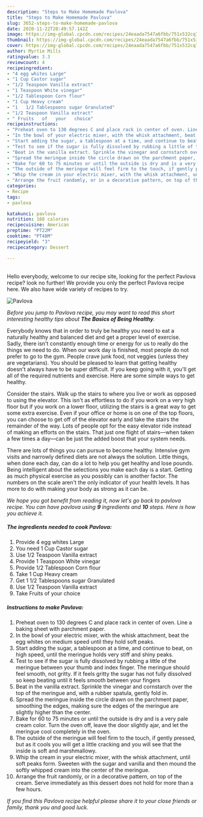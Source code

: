 ```yaml
---
description: "Steps to Make Homemade Pavlova"
title: "Steps to Make Homemade Pavlova"
slug: 3652-steps-to-make-homemade-pavlova
date: 2020-11-22T20:49:57.142Z
image: https://img-global.cpcdn.com/recipes/24eaada7547a6fbb/751x532cq70/pavlova-recipe-main-photo.jpg
thumbnail: https://img-global.cpcdn.com/recipes/24eaada7547a6fbb/751x532cq70/pavlova-recipe-main-photo.jpg
cover: https://img-global.cpcdn.com/recipes/24eaada7547a6fbb/751x532cq70/pavlova-recipe-main-photo.jpg
author: Myrtie Mills
ratingvalue: 3.3
reviewcount: 4
recipeingredient:
- "4 egg whites Large"
- "1 Cup Castor sugar"
- "1/2 Teaspoon Vanilla extract"
- "1 Teaspoon White vinegar"
- "1/2 Tablespoon Corn flour"
- "1 Cup Heavy cream"
- "1   1/2 Tablespoons sugar Granulated"
- "1/2 Teaspoon Vanilla extract"
- " Fruits   of   your   choice"
recipeinstructions:
- "Preheat oven to 130 degrees C and place rack in center of oven. Line a baking sheet with parchment paper."
- "In the bowl of your electric mixer, with the whisk attachment, beat the egg whites on medium speed until they hold soft peaks."
- "Start adding the sugar, a tablespoon at a time, and continue to beat, on high speed, until the meringue holds very stiff and shiny peaks."
- "Test to see if the sugar is fully dissolved by rubbing a little of the meringue between your thumb and index finger. The meringue should feel smooth, not gritty. If it feels gritty the sugar has not fully dissolved so keep beating until it feels smooth between your fingers"
- "Beat in the vanilla extract. Sprinkle the vinegar and cornstarch over the top of the meringue and, with a rubber spatula, gently fold in."
- "Spread the meringue inside the circle drawn on the parchment paper, smoothing the edges, making sure the edges of the meringue are slightly higher than the center."
- "Bake for 60 to 75 minutes or until the outside is dry and is a very pale cream color. Turn the oven off, leave the door slightly ajar, and let the meringue cool completely in the oven."
- "The outside of the meringue will feel firm to the touch, if gently pressed, but as it cools you will get a little cracking and you will see that the inside is soft and marshmallowy."
- "Whip the cream in your electric mixer, with the whisk attachment, until soft peaks form. Sweeten with the sugar and vanilla and then mound the softly whipped cream into the center of the meringue."
- "Arrange the fruit randomly, or in a decorative pattern, on top of the cream. Serve immediately as this dessert does not hold for more than a few hours."
categories:
- Recipe
tags:
- pavlova

katakunci: pavlova 
nutrition: 168 calories
recipecuisine: American
preptime: "PT22M"
cooktime: "PT48M"
recipeyield: "3"
recipecategory: Dessert

---
```

<br>
Hello everybody, welcome to our recipe site, looking for the perfect Pavlova recipe? look no further! We provide you only the perfect Pavlova recipe here. We also have wide variety of recipes to try.
<br>


![Pavlova](https://img-global.cpcdn.com/recipes/24eaada7547a6fbb/751x532cq70/pavlova-recipe-main-photo.jpg)

<i>Before you jump to Pavlova recipe, you may want to read this short interesting healthy tips about <strong>The Basics of Being Healthy</strong>.</i>

Everybody knows that in order to truly be healthy you need to eat a naturally healthy and balanced diet and get a proper level of exercise. Sadly, there isn't constantly enough time or energy for us to really do the things we need to do. When our work day is finished, most people do not prefer to go to the gym. People crave junk food, not veggies (unless they are vegetarians). You should be pleased to learn that getting healthy doesn't always have to be super difficult. If you keep going with it, you'll get all of the required nutrients and exercise. Here are some simple ways to get healthy.

Consider the stairs. Walk up the stairs to where you live or work as opposed to using the elevator. This isn't as effortless to do if you work on a very high floor but if you work on a lower floor, utilizing the stairs is a great way to get some extra exercise. Even if your office or home is on one of the top floors, you can choose to get off of the elevator early and take the stairs the remainder of the way. Lots of people opt for the easy elevator ride instead of making an efforts on the stairs. That just one flight of stairs—when taken a few times a day—can be just the added boost that your system needs. 

There are lots of things you can pursue to become healthy. Intensive gym visits and narrowly defined diets are not always the solution. Little things, when done each day, can do a lot to help you get healthy and lose pounds. Being intelligent about the selections you make each day is a start. Getting as much physical exercise as you possibly can is another factor. The numbers on the scale aren't the only indicator of your health levels. It has more to do with making your body as strong as it can be. 


<i>We hope you got benefit from reading it, now let's go back to pavlova recipe. You can have pavlova using <strong>9</strong> ingredients and <strong>10</strong> steps. Here is how you achieve it.
</i>

##### The ingredients needed to cook Pavlova:

1. Provide 4 egg whites Large
1. You need 1 Cup Castor sugar
1. Use 1/2 Teaspoon Vanilla extract
1. Provide 1 Teaspoon White vinegar
1. Provide 1/2 Tablespoon Corn flour
1. Take 1 Cup Heavy cream
1. Get 1   1/2 Tablespoons sugar Granulated
1. Use 1/2 Teaspoon Vanilla extract
1. Take  Fruits   of   your   choice


##### Instructions to make Pavlova:

1. Preheat oven to 130 degrees C and place rack in center of oven. Line a baking sheet with parchment paper.
1. In the bowl of your electric mixer, with the whisk attachment, beat the egg whites on medium speed until they hold soft peaks.
1. Start adding the sugar, a tablespoon at a time, and continue to beat, on high speed, until the meringue holds very stiff and shiny peaks.
1. Test to see if the sugar is fully dissolved by rubbing a little of the meringue between your thumb and index finger. The meringue should feel smooth, not gritty. If it feels gritty the sugar has not fully dissolved so keep beating until it feels smooth between your fingers
1. Beat in the vanilla extract. Sprinkle the vinegar and cornstarch over the top of the meringue and, with a rubber spatula, gently fold in.
1. Spread the meringue inside the circle drawn on the parchment paper, smoothing the edges, making sure the edges of the meringue are slightly higher than the center.
1. Bake for 60 to 75 minutes or until the outside is dry and is a very pale cream color. Turn the oven off, leave the door slightly ajar, and let the meringue cool completely in the oven.
1. The outside of the meringue will feel firm to the touch, if gently pressed, but as it cools you will get a little cracking and you will see that the inside is soft and marshmallowy.
1. Whip the cream in your electric mixer, with the whisk attachment, until soft peaks form. Sweeten with the sugar and vanilla and then mound the softly whipped cream into the center of the meringue.
1. Arrange the fruit randomly, or in a decorative pattern, on top of the cream. Serve immediately as this dessert does not hold for more than a few hours.


<i>If you find this Pavlova recipe helpful please share it to your close friends or family, thank you and good luck.</i>
